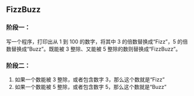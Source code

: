 ## FizzBuzz

### 阶段一：

写一个程序，打印出从 1 到 100 的数字，将其中 3 的倍数替换成“Fizz”，5 的倍数替换成“Buzz”。既能被 3 整除、又能被 5 整除的数则替换成“FizzBuzz”。

### 阶段二：

1. 如果一个数能被 3 整除，或者包含数字 3，那么这个数就是“Fizz”
2. 如果一个数能被 5 整除，或者包含数字 5，那么这个数就是“Buzz”
